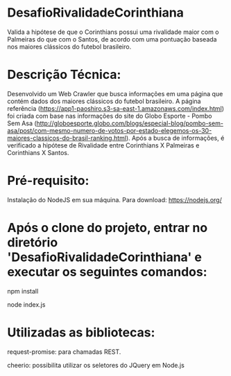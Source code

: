 # DesafioRivalidadeCorinthiana
Valida a hipótese de que o Corinthians 
possui uma rivalidade maior com o Palmeiras do que com o Santos, de acordo com uma pontuação baseada nos maiores clássicos do futebol brasileiro. 

# Descrição Técnica:
Desenvolvido um Web Crawler que busca informações em uma página que contém dados dos maiores clássicos do futebol brasileiro.
A página referência (https://app1-paoshiro.s3-sa-east-1.amazonaws.com/index.html) foi criada com base nas informações do site do Globo Esporte - Pombo Sem Asa (http://globoesporte.globo.com/blogs/especial-blog/pombo-sem-asa/post/com-mesmo-numero-de-votos-por-estado-elegemos-os-30-maiores-classicos-do-brasil-ranking.html).
Após a busca de informações, é verificado a hipótese de Rivalidade entre Corinthians X Palmeiras e Corinthians X Santos.

# Pré-requisito:
Instalação do NodeJS em sua máquina.
            Para download: https://nodejs.org/        



# Após o clone do projeto, entrar no diretório 'DesafioRivalidadeCorinthiana' e executar os seguintes comandos:

npm install

node index.js


# Utilizadas as bibliotecas:
request-promise: para chamadas REST.

cheerio: possibilita utilizar os seletores do JQuery em Node.js




